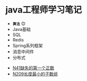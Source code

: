 # java工程师学习笔记<br/>
- **`算法`** :blush:
- Java基础<br/>
- SQL<br/>
- Redis<br/>
- Spring系列框架<br/>
- 消息中间件<br/>
- 分布式<br/>

* [N41缺失的第一个正数](https://github.com/WuydClaire/JavaStudyNote/blob/leetcode/bitmap/N41_FirstMissingPositive.java)
* [N209长度最小的子数组](https://github.com/WuydClaire/JavaStudyNote/blob/leetcode/double_pointer/N209_MinimumSizeSubarraySum.java)
